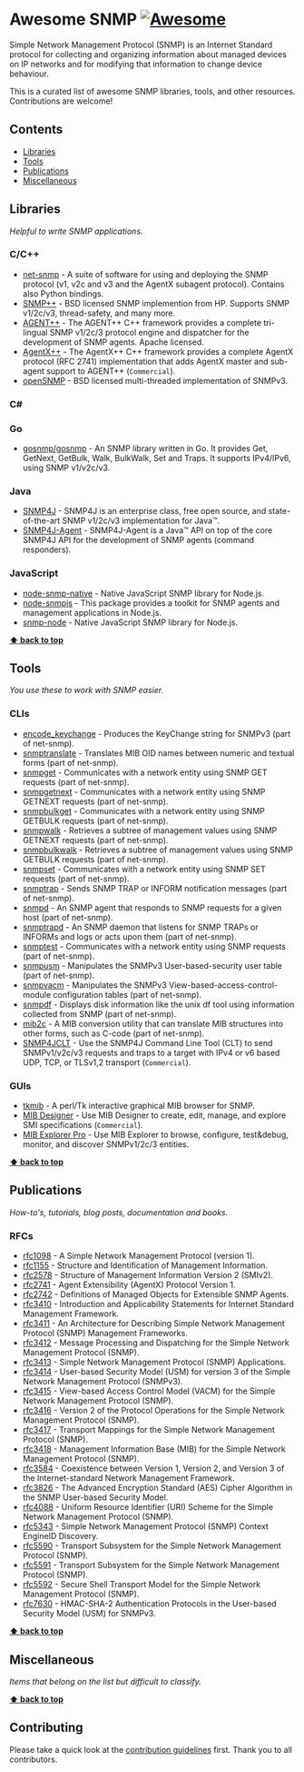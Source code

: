 <!--lint disable double-link-->
# Awesome SNMP [![Awesome](https://awesome.re/badge.svg)](https://awesome.re)
<!-- TODO: Enable the badge when the repository is mature enough, older than 30 days. -->
<!-- [![Awesome lint](https://github.com/eozer/awesome-snmp/actions/workflows/awesome-lint.yml/badge.svg)](https://github.com/eozer/awesome-snmp/actions/workflows/awesome-lint.yml) -->

Simple Network Management Protocol (SNMP) is an Internet Standard protocol for collecting and organizing information about managed devices on IP networks and for modifying that information to change device behaviour.

This is a curated list of awesome SNMP libraries, tools, and other resources. Contributions are welcome!


## Contents
- [Libraries](#libraries)
- [Tools](#tools)
- [Publications](#publications)
- [Miscellaneous](#miscellaneous)

## Libraries
_Helpful to write SNMP applications._

### C/C++
- [net-snmp](http://www.net-snmp.org/) - A suite of software for using and deploying the SNMP protocol (v1, v2c and v3 and the AgentX subagent protocol). Contains also Python bindings.
- [SNMP++](https://www.agentpp.com/api/cpp/snmp_pp.html) - BSD licensed SNMP implemention from HP. Supports SNMP v1/2c/v3, thread-safety, and many more.
- [AGENT++](https://www.agentpp.com/api/cpp/agent_pp.html) - The AGENT++ C++ framework provides a complete tri-lingual SNMP v1/2c/3 protocol engine and dispatcher for the development of SNMP agents. Apache licensed.
- [AgentX++](https://www.agentpp.com/api/cpp/agentx_pp.html) - The AgentX++ C++ framework provides a complete AgentX protocol (RFC 2741) implementation that adds AgentX master and sub-agent support to AGENT++ (`Commercial`).
- [openSNMP](https://sourceforge.net/projects/opensnmp/) - BSD licensed multi-threaded implementation of SNMPv3.

### C#
### Go
- [gosnmp/gosnmp](https://github.com/gosnmp/gosnmp) - An SNMP library written in Go. It provides Get, GetNext, GetBulk, Walk, BulkWalk, Set and Traps. It supports IPv4/IPv6, using SNMP v1/v2c/v3.

### Java
- [SNMP4J](https://www.agentpp.com/api/java/snmp4j.html) - SNMP4J is an enterprise class, free open source, and state-of-the-art SNMP v1/2c/v3 implementation for Java™.
- [SNMP4J-Agent](https://www.agentpp.com/api/java/snmp4jagent.html) - SNMP4J-Agent is a Java™ API on top of the core SNMP4J API for the development of SNMP agents (command responders).

### JavaScript
- [node-snmp-native](https://github.com/calmh/node-snmp-native) -  Native JavaScript SNMP library for Node.js.
- [node-snmpjs](https://github.com/joyent/node-snmpjs) - This package provides a toolkit for SNMP agents and management applications in Node.js.
- [snmp-node](https://github.com/neias/snmp-node) - Native JavaScript SNMP library for Node.js.

**[⬆ back to top](#contents)**

## Tools
_You use these to work with SNMP easier._

### CLIs
- [encode_keychange](http://www.net-snmp.org/) - Produces the KeyChange string for SNMPv3 (part of net-snmp).
- [snmptranslate](http://www.net-snmp.org/) - Translates MIB OID names between numeric and textual forms (part of net-snmp).
- [snmpget](http://www.net-snmp.org/) - Communicates with a network entity using SNMP GET requests (part of net-snmp).
- [snmpgetnext](http://www.net-snmp.org/) - Communicates with a network entity using SNMP GETNEXT requests (part of net-snmp).
- [snmpbulkget](http://www.net-snmp.org/) - Communicates with a network entity using SNMP GETBULK requests (part of net-snmp).
- [snmpwalk](http://www.net-snmp.org/) - Retrieves a subtree of management values using SNMP GETNEXT requests (part of net-snmp).
- [snmpbulkwalk](http://www.net-snmp.org/) - Retrieves a subtree of management values using SNMP GETBULK requests (part of net-snmp).
- [snmpset](http://www.net-snmp.org/) - Communicates with a network entity using SNMP SET requests (part of net-snmp).
- [snmptrap](http://www.net-snmp.org/) - Sends SNMP TRAP or INFORM notification messages (part of net-snmp).
- [snmpd](http://www.net-snmp.org/) - An SNMP agent that responds to SNMP requests for a given host (part of net-snmp).
- [snmptrapd](http://www.net-snmp.org/) - An SNMP daemon that listens for SNMP TRAPs or INFORMs and logs or acts upon them (part of net-snmp).
- [snmptest](http://www.net-snmp.org/) - Communicates with a network entity using SNMP requests (part of net-snmp).
- [snmpusm](http://www.net-snmp.org/) - Manipulates the SNMPv3 User-based-security user table (part of net-snmp).
- [snmpvacm](http://www.net-snmp.org/) - Manipulates the SNMPv3 View-based-access-control-module configuration tables (part of net-snmp).
- [snmpdf](http://www.net-snmp.org/) - Displays disk information like the unix df tool using information collected from SNMP (part of net-snmp).
- [mib2c](http://www.net-snmp.org/) - A MIB conversion utility that can translate MIB structures into other forms, such as C-code (part of net-snmp).
- [SNMP4JCLT](https://www.agentpp.com/tools/snmp4jclt.html) - Use the SNMP4J Command Line Tool (CLT) to send SNMPv1/v2c/v3 requests and traps to a target with IPv4 or v6 based UDP, TCP, or TLSv1,2 transport (`Commercial`).

### GUIs
- [tkmib](http://www.net-snmp.org/) - A perl/Tk interactive graphical MIB browser for SNMP.
- [MIB Designer](https://www.agentpp.com/tools/mibdesigner.html) - Use MIB Designer to create, edit, manage, and explore SMI specifications (`Commercial`).
- [MIB Explorer Pro](https://www.agentpp.com/tools/mibexplorer.html) - Use MIB Explorer to browse, configure, test&debug, monitor, and discover SNMPv1/2c/3 entities.

**[⬆ back to top](#contents)**

## Publications
_How-to's, tutorials, blog posts, documentation and books._

### RFCs
- [rfc1098](https://tools.ietf.org/rfc/rfc1098.txt) - A Simple Network Management Protocol (version 1).
- [rfc1155](https://tools.ietf.org/rfc/rfc1155.txt) - Structure and Identification of Management Information.
- [rfc2578](https://tools.ietf.org/rfc/rfc2578.txt) - Structure of Management Information Version 2 (SMIv2).
- [rfc2741](https://tools.ietf.org/rfc/rfc2741.txt) - Agent Extensibility (AgentX) Protocol Version 1.
- [rfc2742](https://tools.ietf.org/rfc/rfc2742.txt) - Definitions of Managed Objects for Extensible SNMP Agents.
- [rfc3410](https://tools.ietf.org/rfc/rfc3410.txt) - Introduction and Applicability Statements for Internet Standard Management Framework.
- [rfc3411](https://tools.ietf.org/rfc/rfc3411.txt) - An Architecture for Describing Simple Network Management Protocol (SNMP) Management Frameworks.
- [rfc3412](https://tools.ietf.org/rfc/rfc3412.txt) - Message Processing and Dispatching for the Simple Network Management Protocol (SNMP).
- [rfc3413](https://tools.ietf.org/rfc/rfc3413.txt) - Simple Network Management Protocol (SNMP) Applications.
- [rfc3414](https://tools.ietf.org/rfc/rfc3414.txt) - User-based Security Model (USM) for version 3 of the
 Simple Network Management Protocol (SNMPv3).
- [rfc3415](https://tools.ietf.org/rfc/rfc3415.txt) - View-based Access Control Model (VACM) for the Simple Network Management Protocol (SNMP).
- [rfc3416](https://tools.ietf.org/rfc/rfc3416.txt) - Version 2 of the Protocol Operations for the Simple
Network Management Protocol (SNMP).
- [rfc3417](https://tools.ietf.org/rfc/rfc3417.txt) - Transport Mappings for the Simple Network Management
Protocol (SNMP).
- [rfc3418](https://www.ietf.org/rfc/rfc3418.txt) - Management Information Base (MIB) for the Simple Network Management Protocol (SNMP).
- [rfc3584](https://tools.ietf.org/rfc/rfc3584.txt) - Coexistence between Version 1, Version 2, and Version 3 of the Internet-standard Network Management Framework.
- [rfc3826](https://tools.ietf.org/rfc/rfc3826.txt) - The Advanced Encryption Standard (AES) Cipher Algorithm
in the SNMP User-based Security Model.
- [rfc4088](https://tools.ietf.org/rfc/rfc4088.txt) - Uniform Resource Identifier (URI) Scheme for the Simple Network Management Protocol (SNMP).
- [rfc5343](https://www.rfc-editor.org/rfc/rfc5343.txt) - Simple Network Management Protocol (SNMP) Context EngineID Discovery.
- [rfc5590](https://www.rfc-editor.org/rfc/rfc5590.txt) - Transport Subsystem for the Simple Network Management Protocol (SNMP).
- [rfc5591](https://www.rfc-editor.org/rfc/rfc5591.txt) - Transport Subsystem for the Simple Network Management Protocol (SNMP).
- [rfc5592](https://www.rfc-editor.org/rfc/rfc5592.txt) - Secure Shell Transport Model for the Simple Network Management Protocol (SNMP).
- [rfc7630](https://www.rfc-editor.org/rfc/rfc7630.txt) - HMAC-SHA-2 Authentication Protocols in the User-based Security Model (USM) for SNMPv3.

**[⬆ back to top](#contents)**

## Miscellaneous
_Items that belong on the list but difficult to classify._

**[⬆ back to top](#contents)**

## Contributing
Please take a quick look at the [contribution guidelines](contributing.md) first. Thank you to all contributors.

